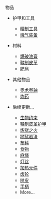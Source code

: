 物品

- 护甲和工具
    * [精制工具](refined_tools.md)
    * [魂气装备](plate_armor.md)

- 材料
    * [爆破油膏](blasting_oil.md)
    * [鞣制皮革](tanned_leather.md)
    * [肥皂](soap.md)

- 其他物品
    * [奥术卷轴](arcane_scrolls.md)
    * [炸药](dynamite.md)

- 后续更新...
    * [生物约束](restraint.md)
    * [鞣制皮革护甲](tanned_armor.md)
    * [炼狱之火](hellfire_dust.md)
    * [地狱岩渣](ground_netherrack.md)
    * [布料](fabric.md)
    * [食物](foods.md)
    * [麻绳](rope.md)
    * [灯丝](filament.md)
    * [加热元件](element.md)
    * [齿轮](gear.md)
    * [树皮](bark.md)
    * [手柄](haft.md)
    * More...
